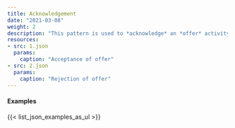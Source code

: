 ```yaml
---
title: Acknowledgement
date: "2021-03-08"
weight: 2
description: "This pattern is used to *acknowledge* an *offer* activity, indicating acceptance or otherwise."
resources:
- src: 1.json
  params:
    caption: "Acceptance of offer"
- src: 2.json
  params:
    caption: "Rejection of offer"
---
```


#### Examples
{{< list_json_examples_as_ul >}}